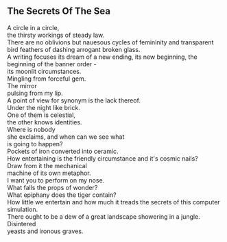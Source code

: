 The Secrets Of The Sea
----------------------
A circle in a circle,  
the thirsty workings of steady law.  
There are no oblivions but nauesous cycles of femininity and transparent  
bird feathers of dashing arrogant broken glass.  
A writing focuses its dream of a new ending, its new beginning, the beginning of the banner order -  
its moonlit circumstances.  
Mingling from forceful gem.  
The mirror  
pulsing from my lip.  
A point of view for synonym is the lack thereof.  
Under the night like brick.  
One of them is celestial,  
the other knows identities.  
Where is nobody  
she exclaims, and when can we see what  
is going to happen?  
Pockets of iron converted into ceramic.  
How entertaining is the friendly circumstance and it's cosmic nails?  
Draw from it the mechanical  
machine of its own metaphor.  
I want you to perform on my nose.  
What falls the props of wonder?  
What epiphany does the tiger contain?  
How little we entertain and how much it treads the secrets of this computer simulation.  
There ought to be a dew of a great landscape showering in a jungle.  
Disintered  
yeasts and ironous graves.  
